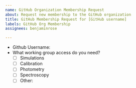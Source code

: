 ```yaml
---
name: GitHub Organization Membership Request
about: Request new membership to the GitHub organization
title: GitHub Membership Request for [GitHub username]
labels: GitHub Org Membership
assignees: benjaminrose

---
```


- Github Username: 
- What working group access do you need?
    - [ ] Simulations
    - [ ] Calibration
    - [ ] Photometry
    - [ ] Spectroscopy
    - [ ] Other:
